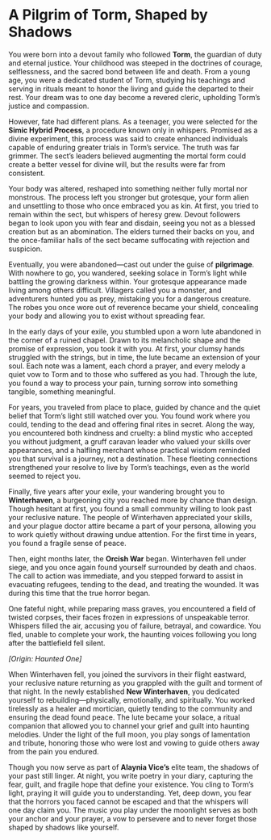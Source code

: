 # A Pilgrim of Torm, Shaped by Shadows

You were born into a devout family who followed **Torm**, the guardian of duty and eternal justice. Your childhood was steeped in the doctrines of courage, selflessness, and the sacred bond between life and death. From a young age, you were a dedicated student of Torm, studying his teachings and serving in rituals meant to honor the living and guide the departed to their rest. Your dream was to one day become a revered cleric, upholding Torm’s justice and compassion.

However, fate had different plans. As a teenager, you were selected for the **Simic Hybrid Process**, a procedure known only in whispers. Promised as a divine experiment, this process was said to create enhanced individuals capable of enduring greater trials in Torm’s service. The truth was far grimmer. The sect’s leaders believed augmenting the mortal form could create a better vessel for divine will, but the results were far from consistent.

Your body was altered, reshaped into something neither fully mortal nor monstrous. The process left you stronger but grotesque, your form alien and unsettling to those who once embraced you as kin. At first, you tried to remain within the sect, but whispers of heresy grew. Devout followers began to look upon you with fear and disdain, seeing you not as a blessed creation but as an abomination. The elders turned their backs on you, and the once-familiar halls of the sect became suffocating with rejection and suspicion.

Eventually, you were abandoned—cast out under the guise of **pilgrimage**. With nowhere to go, you wandered, seeking solace in Torm’s light while battling the growing darkness within. Your grotesque appearance made living among others difficult. Villagers called you a monster, and adventurers hunted you as prey, mistaking you for a dangerous creature. The robes you once wore out of reverence became your shield, concealing your body and allowing you to exist without spreading fear.

In the early days of your exile, you stumbled upon a worn lute abandoned in the corner of a ruined chapel. Drawn to its melancholic shape and the promise of expression, you took it with you. At first, your clumsy hands struggled with the strings, but in time, the lute became an extension of your soul. Each note was a lament, each chord a prayer, and every melody a quiet vow to Torm and to those who suffered as you had. Through the lute, you found a way to process your pain, turning sorrow into something tangible, something meaningful. 

For years, you traveled from place to place, guided by chance and the quiet belief that Torm’s light still watched over you. You found work where you could, tending to the dead and offering final rites in secret. Along the way, you encountered both kindness and cruelty: a blind mystic who accepted you without judgment, a gruff caravan leader who valued your skills over appearances, and a halfling merchant whose practical wisdom reminded you that survival is a journey, not a destination. These fleeting connections strengthened your resolve to live by Torm’s teachings, even as the world seemed to reject you.

Finally, five years after your exile, your wandering brought you to **Winterhaven**, a burgeoning city you reached more by chance than design. Though hesitant at first, you found a small community willing to look past your reclusive nature. The people of Winterhaven appreciated your skills, and your plague doctor attire became a part of your persona, allowing you to work quietly without drawing undue attention. For the first time in years, you found a fragile sense of peace.

Then, eight months later, the **Orcish War** began. Winterhaven fell under siege, and you once again found yourself surrounded by death and chaos. The call to action was immediate, and you stepped forward to assist in evacuating refugees, tending to the dead, and treating the wounded. It was during this time that the true horror began.

One fateful night, while preparing mass graves, you encountered a field of twisted corpses, their faces frozen in expressions of unspeakable terror. Whispers filled the air, accusing you of failure, betrayal, and cowardice. You fled, unable to complete your work, the haunting voices following you long after the battlefield fell silent.

*[Origin: Haunted One]*

When Winterhaven fell, you joined the survivors in their flight eastward, your reclusive nature returning as you grappled with the guilt and torment of that night. In the newly established **New Winterhaven**, you dedicated yourself to rebuilding—physically, emotionally, and spiritually. You worked tirelessly as a healer and mortician, quietly tending to the community and ensuring the dead found peace. The lute became your solace, a ritual companion that allowed you to channel your grief and guilt into haunting melodies. Under the light of the full moon, you play songs of lamentation and tribute, honoring those who were lost and vowing to guide others away from the pain you endured.

Though you now serve as part of **Alaynia Vice’s** elite team, the shadows of your past still linger. At night, you write poetry in your diary, capturing the fear, guilt, and fragile hope that define your existence. You cling to Torm’s light, praying it will guide you to understanding. Yet, deep down, you fear that the horrors you faced cannot be escaped and that the whispers will one day claim you. The music you play under the moonlight serves as both your anchor and your prayer, a vow to persevere and to never forget those shaped by shadows like yourself.
